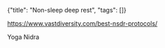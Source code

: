{"title": "Non-sleep deep rest", "tags": []}

https://www.vastdiversity.com/best-nsdr-protocols/

Yoga Nidra

